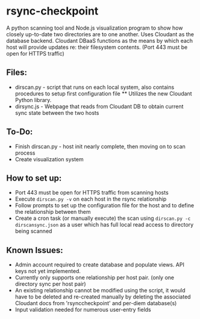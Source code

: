 # rsync-checkpoint
A python scanning tool and Node.js visualization program to show how closely up-to-date two directories are to one another.  Uses Cloudant as the database backend.  Cloudant DBaaS functions as the means by which each host will provide updates re: their filesystem contents.  (Port 443 must be open for HTTPS traffic)
## Files:
* dirscan.py - script that runs on each local system, also contains procedures to setup first configuration file
** Utilizes the new Cloudant Python library.
* dirsync.js - Webpage that reads from Cloudant DB to obtain current sync state between the two hosts

## To-Do:
* Finish dirscan.py - host init nearly complete, then moving on to scan process
* Create visualization system 

## How to set up:
* Port 443 must be open for HTTPS traffic from scanning hosts
* Execute `dirscan.py -v` on each host in the rsync relationship
* Follow prompts to set up the configuration file for the host and to define the relationship between them
* Create a cron task (or manually execute) the scan using `dirscan.py -c dirscansync.json` as a user which has full local read access to directory being scanned

## Known Issues:
* Admin account required to create database and populate views. API keys not yet implemented.
* Currently only supports one relationship per host pair. (only one directory sync per host pair)
* An existing relationship cannot be modified using the script, it would have to be deleted and re-created manually by deleting the associated Cloudant docs from 'rsynccheckpoint' and per-diem database(s)
* Input validation needed for numerous user-entry fields
